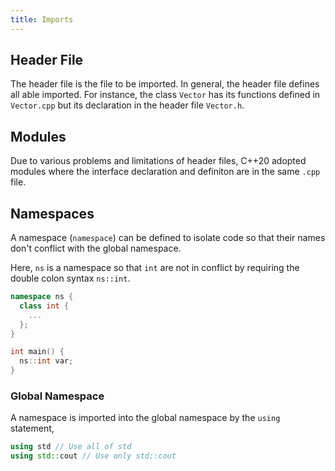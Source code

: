 ```yaml
---
title: Imports
---
```


## Header File

The header file is the file to be imported. In general, the header file defines all able imported. For instance, the class `Vector` has its functions defined in `Vector.cpp` but its declaration in the header file `Vector.h`.

## Modules

Due to various problems and limitations of header files, C++20 adopted modules where the interface declaration and definiton are in the same `.cpp` file.

## Namespaces

A namespace (`namespace`) can be defined to isolate code so that their names don't conflict with the global namespace.

Here, `ns` is a namespace so that `int` are not in conflict by requiring the double colon syntax `ns::int`.

```cpp
namespace ns {
  class int {
    ...
  };
}

int main() {
  ns::int var;
}
```

### Global Namespace

A namespace is imported into the global namespace by the `using` statement,

```cpp
using std // Use all of std
using std::cout // Use only std::cout
```
